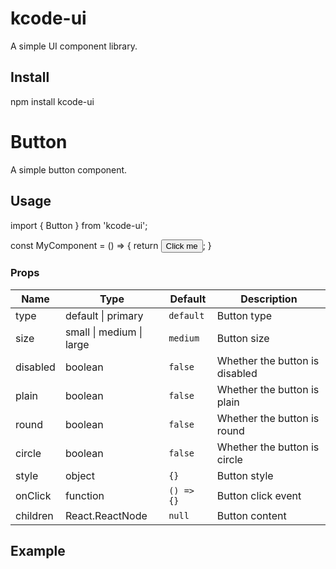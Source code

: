 #  <strong>kcode-ui</strong>

A simple UI component library.

## Install
  npm install kcode-ui

# Button

A simple button component.

## Usage

import { Button } from 'kcode-ui';

const MyComponent = () => {
  return <Button>Click me</Button>;
}

### Props

| Name    | Type                  | Default | Description            |
| ------- | --------------------- | ------- | ---------------------- |
| type    | default \| primary  |  `default` | Button type            |
| size    | small \| medium \| large | `medium` | Button size            |
| disabled | boolean               | `false` | Whether the button is disabled |
| plain    | boolean               | `false` | Whether the button is plain |
| round   | boolean               | `false` | Whether the button is round |
| circle  | boolean               | `false` | Whether the button is circle |
| style   | object                | `{}`    | Button style            |
| onClick | function              | `() => {}` | Button click event      |
| children | React.ReactNode       | `null`  | Button content          |

## Example

